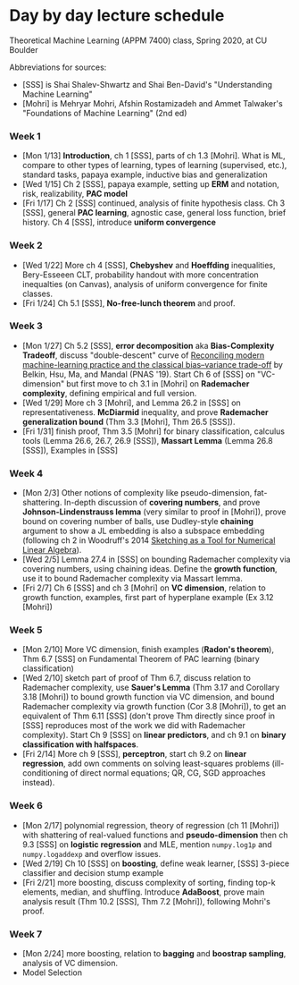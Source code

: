 # Day by day lecture schedule
Theoretical Machine Learning (APPM 7400) class, Spring 2020, at CU Boulder

Abbreviations for sources:
- [SSS] is Shai Shalev-Shwartz and Shai Ben-David's "Understanding Machine Learning"
- [Mohri] is Mehryar Mohri, Afshin Rostamizadeh and Ammet Talwaker's "Foundations of Machine Learning" (2nd ed)



### Week 1
- [Mon 1/13] **Introduction**, ch 1 [SSS], parts of ch 1.3 [Mohri]. What is ML, compare to other types of learning, types of learning (supervised, etc.), standard tasks, papaya example, inductive bias and generalization
- [Wed 1/15] Ch 2 [SSS], papaya example, setting up **ERM** and notation, risk, realizability, **PAC model**
- [Fri 1/17] Ch 2 [SSS] continued, analysis of finite hypothesis class. Ch 3 [SSS], general **PAC learning**, agnostic case, general loss function, brief history. Ch 4 [SSS], introduce **uniform convergence**

### Week 2
- [Wed 1/22] More ch 4 [SSS], **Chebyshev** and **Hoeffding** inequalities, Bery-Esseeen CLT, probability handout with more concentration inequalties (on Canvas), analysis of uniform convergence for finite classes.
- [Fri 1/24] Ch 5.1 [SSS], **No-free-lunch theorem** and proof.

### Week 3
- [Mon 1/27] Ch 5.2 [SSS], **error decomposition** aka **Bias-Complexity Tradeoff**, discuss "double-descent" curve of [Reconciling modern machine-learning practice and the classical bias–variance trade-off](http://www.pnas.org/lookup/doi/10.1073/pnas.1903070116) by  Belkin, Hsu, Ma, and Mandal (PNAS '19). Start Ch 6 of [SSS] on "VC-dimension" but first move to ch 3.1 in [Mohri] on **Rademacher complexity**, defining empirical and full version.
- [Wed 1/29] More ch 3 [Mohri], and Lemma 26.2 in [SSS] on representativeness. **McDiarmid** inequality, and prove **Rademacher generalization bound** (Thm 3.3 [Mohri], Thm 26.5 [SSS]).
- [Fri 1/31] finish proof, Thm 3.5 [Mohri] for binary classification, calculus tools (Lemma 26.6, 26.7, 26.9 [SSS]), **Massart Lemma** (Lemma 26.8 [SSS]), Examples in [SSS]

### Week 4
- [Mon 2/3] Other notions of complexity like pseudo-dimension, fat-shattering. In-depth discussion of **covering numbers**, and prove **Johnson-Lindenstrauss lemma** (very similar to proof in [Mohri]), prove bound on covering number of balls, use Dudley-style **chaining** argument to show a JL embedding is also a subspace embedding (following ch 2 in Woodruff's 2014 [Sketching as a Tool for Numerical Linear Algebra](http://dx.doi.org/10.1561/0400000060)).
- [Wed 2/5] Lemma 27.4 in [SSS] on bounding Rademacher complexity via covering numbers, using chaining ideas. Define the **growth function**, use it to bound Rademacher complexity via Massart lemma.
- [Fri 2/7] Ch 6 [SSS] and ch 3 [Mohri] on **VC dimension**, relation to growth function, examples, first part of hyperplane example (Ex 3.12 [Mohri])

### Week 5
- [Mon 2/10] More VC dimension, finish examples (**Radon's theorem**), Thm 6.7 [SSS] on Fundamental Theorem of PAC learning (binary classification)
- [Wed 2/10] sketch part of proof of Thm 6.7, discuss relation to Rademacher complexity, use **Sauer's Lemma** (Thm 3.17 and Corollary 3.18 [Mohri]) to bound growth function via VC dimension, and bound Rademacher complexity via growth function (Cor 3.8 [Mohri]), to get an equivalent of Thm 6.11 [SSS] (don't prove Thm directly since proof in [SSS] reproduces most of the work we did with Rademacher complexity).  Start Ch 9 [SSS] on **linear predictors**, and ch 9.1 on **binary classification with halfspaces**.
- [Fri 2/14] More ch 9 [SSS], **perceptron**, start ch 9.2 on **linear regression**, add own comments on solving least-squares problems (ill-conditioning of direct normal equations; QR, CG, SGD approaches instead).

### Week 6
- [Mon 2/17] polynomial regression, theory of regression (ch 11 [Mohri]) with shattering of real-valued functions and **pseudo-dimension** then ch 9.3 [SSS] on **logistic regression** and MLE, mention `numpy.log1p` and `numpy.logaddexp` and overflow issues.
- [Wed 2/19] Ch 10 [SSS] on **boosting**, define weak learner, [SSS] 3-piece classifier and decision stump example
- [Fri 2/21] more boosting, discuss complexity of sorting, finding top-k elements, median, and shuffling. Introduce **AdaBoost**, prove main analysis result (Thm 10.2 [SSS], Thm 7.2 [Mohri]), following Mohri's proof.

### Week 7
- [Mon 2/24] more boosting, relation to **bagging** and **boostrap sampling**, analysis of VC dimension.
- Model Selection
